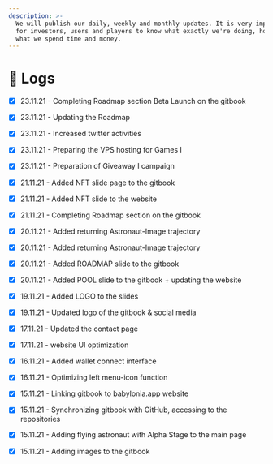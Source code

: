 ```yaml
---
description: >-
  ​We will publish our daily, weekly and monthly updates. It is very important
  for investors, users and players to know what exactly we're doing, how or on
  what we spend time and money.
---
```


# 📅 Logs

* [x] 23.11.21 - Completing Roadmap section Beta Launch on the gitbook
* [x] 23.11.21 - Updating the Roadmap
* [x] 23.11.21 - Increased twitter activities
* [x] 23.11.21 - Preparing the VPS hosting for Games I
* [x] 23.11.21 - Preparation of Giveaway I campaign&#x20;



* [x] 21.11.21 - Added NFT slide page to the gitbook
* [x] 21.11.21 - Added NFT slide to the website
* [x] 21.11.21 - Completing Roadmap section on the gitbook
* [x] 20.11.21 - Added returning Astronaut-Image trajectory
* [x] 20.11.21 - Added returning Astronaut-Image trajectory
* [x] 20.11.21 - Added ROADMAP slide to the gitbook
* [x] 20.11.21 - Added POOL slide to the gitbook + updating the website



* [x] 19.11.21 - Added LOGO to the slides
* [x] 19.11.21 - Updated logo of the gitbook & social media



* [x] 17.11.21 - Updated the contact page
* [x] 17.11.21 - website UI optimization



* [x] 16.11.21 - Added wallet connect interface
* [x] 16.11.21 - Optimizing left menu-icon function



* [x] 15.11.21 - Linking gitbook to babylonia.app website
* [x] 15.11.21 - Synchronizing gitbook with GitHub, accessing to the repositories
* [x] 15.11.21 - Adding flying astronaut with Alpha Stage to the main page
* [x] 15.11.21 - Adding images to the gitbook
